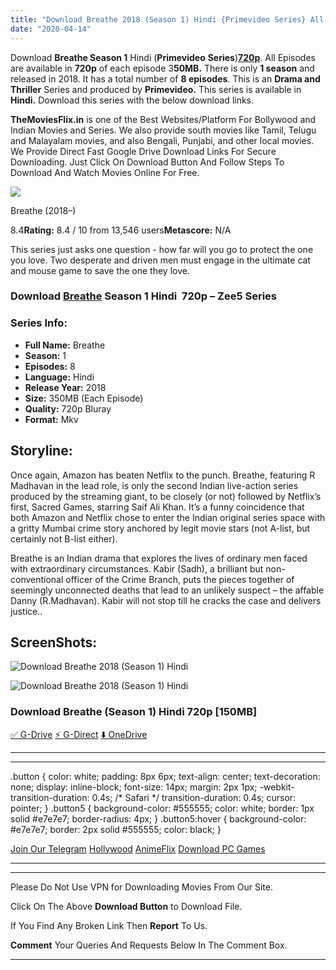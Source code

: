 ```yaml
---
title: "Download Breathe 2018 (Season 1) Hindi {Primevideo Series} All Episodes WeB-DL || 720p [350MB]"
date: "2020-04-14"
---
```


Download **Breathe Season 1** Hindi (**Primevideo** **Series**)[**720p**](https://1moviesflix.com/720p-movies/). All Episodes are available in **720p** of each episode 3**50MB.** There is only **1 season** and released in 2018. It has a total number of **8 episodes**. This is an **Drama and Thriller** Series and produced by **Primevideo.** This series is available in **Hindi.** Download this series with the below download links.

**TheMoviesFlix.in** is one of the Best Websites/Platform For Bollywood and Indian Movies and Series. We also provide south movies like Tamil, Telugu and Malayalam movies, and also Bengali, Punjabi, and other local movies. We Provide Direct Fast Google Drive Download Links For Secure Downloading. Just Click On Download Button And Follow Steps To Download And Watch Movies Online For Free.

[![](https://m.media-amazon.com/images/M/MV5BMTczNjIzNjk5N15BMl5BanBnXkFtZTgwNTAyMDk1NDM@._V1_SX300.jpg)](https://www.imdb.com/title/tt6466208/ "Breathe")

Breathe (2018–)

8.4**Rating:** 8.4 / 10 from 13,546 users**Metascore:** N/A

This series just asks one question - how far will you go to protect the one you love. Two desperate and driven men must engage in the ultimate cat and mouse game to save the one they love.

### Download **[Breathe](https://www.imdb.com/title/tt6466208)** Season 1 Hindi  720p – Zee5 Series 

### Series Info:

- **Full Name:** Breathe
- **Season:** 1
- **Episodes:** 8
- **Language:** Hindi
- **Release Year:** 2018
- **Size:** 350MB (Each Episode)
- **Quality:** 720p Bluray
- **Format:** Mkv

## Storyline:

Once again, Amazon has beaten Netflix to the punch. Breathe, featuring R Madhavan in the lead role, is only the second Indian live-action series produced by the streaming giant, to be closely (or not) followed by Netflix’s first, Sacred Games, starring Saif Ali Khan. It’s a funny coincidence that both Amazon and Netflix chose to enter the Indian original series space with a gritty Mumbai crime story anchored by legit movie stars (not A-list, but certainly not B-list either).

Breathe is an Indian drama that explores the lives of ordinary men faced with extraordinary circumstances. Kabir (Sadh), a brilliant but non-conventional officer of the Crime Branch, puts the pieces together of seemingly unconnected deaths that lead to an unlikely suspect – the affable Danny (R.Madhavan). Kabir will not stop till he cracks the case and delivers justice..

## ScreenShots:

![Download Breathe 2018 (Season 1) Hindi](https://i.imgur.com/O7DCNja.jpg)

![Download Breathe 2018 (Season 1) Hindi](https://i.imgur.com/qyyLXsb.jpg)

### Download Breathe (Season 1) Hindi 720p \[150MB\]

[✅ G-Drive](https://1moviesflix.com?a270777880=bGRQS3k0citFc0ZTU3hmSW8vcS9tOGEvWmY1ZkZXY0JUTnAxS2NBNTNPM2xwdTRja2RiNnR4NHhBaEZweVNYMkYwdlhtWVpsYitJdGFVblFMVXRwSERLZTdSV09QeFJtTkxFUHBXNFJLZVE9) [⚡ G-Direct](https://1moviesflix.com?a270777880=bGRQS3k0citFc0ZTU3hmSW8vcS9tOGEvWmY1ZkZXY0JUTnAxS2NBNTNPM2xwdTRja2RiNnR4NHhBaEZweVNYMmhQdTJrNnpGZUF0ejQ0UGtIdE1ydmc2QWU4RzREam5yYUlrR1ZRYUljeVU9) [⬇️ OneDrive](https://1moviesflix.com?a270777880=bGRQS3k0citFc0ZTU3hmSW8vcS9tOGEvWmY1ZkZXY0JUTnAxS2NBNTNPM2xwdTRja2RiNnR4NHhBaEZweVNYMlpNMVl2OGd5MzMzR1JmVk5kRE45ZnAwNVFSUUYzOUJzNEtSU1NXY2lkMm89)

* * *

* * *

.button { color: white; padding: 8px 6px; text-align: center; text-decoration: none; display: inline-block; font-size: 14px; margin: 2px 1px; -webkit-transition-duration: 0.4s; /\* Safari \*/ transition-duration: 0.4s; cursor: pointer; } .button5 { background-color: #555555; color: white; border: 1px solid #e7e7e7; border-radius: 4px; } .button5:hover { background-color: #e7e7e7; border: 2px solid #555555; color: black; }

[Join Our Telegram](http://gdrivepro.xyz/join.php) [Hollywood](https://moviesverse.com/) [AnimeFlix](https://animeflix.in/) [Download PC Games](https://gamesflix.net/)  

* * *

* * *

  

Please Do Not Use VPN for Downloading Movies From Our Site.

Click On The Above **Download Button** to Download File.

If You Find Any Broken Link Then **Report** To Us.

**Comment** Your Queries And Requests Below In The Comment Box.

* * *
